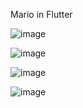 Mario in Flutter

![image](https://user-images.githubusercontent.com/39660278/144871531-58bbc10c-2194-4690-8702-beb694bb9d48.png)

![image](https://user-images.githubusercontent.com/39660278/144871572-612dac27-f15a-41ee-885e-ea0c6e87914c.png)

![image](https://user-images.githubusercontent.com/39660278/144871614-fe933ef2-dc40-4a72-b0bb-86443d7f2b50.png)

![image](https://user-images.githubusercontent.com/39660278/144871648-60af8c5b-6559-4151-a0cf-da1035bc842e.png)
